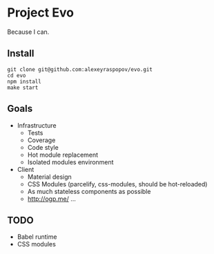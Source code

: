 # Project Evo

Because I can.

## Install

	git clone git@github.com:alexeyraspopov/evo.git
	cd evo
	npm install
	make start

## Goals

 * Infrastructure
   * Tests
   * Coverage
   * Code style
   * Hot module replacement
   * Isolated modules environment
 * Client
   * Material design
   * CSS Modules (parcelify, css-modules, should be hot-reloaded)
   * As much stateless components as possible
   * http://ogp.me/
 ...

## TODO

 * Babel runtime
 * CSS modules
